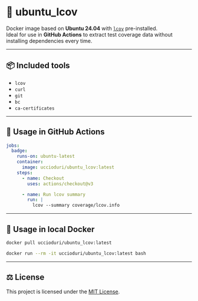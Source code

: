 # 🐧 ubuntu_lcov

Docker image based on **Ubuntu 24.04** with [`lcov`](https://linux.die.net/man/1/lcov) pre-installed.  
Ideal for use in **GitHub Actions** to extract test coverage data without installing dependencies every time.

---

## 📦 Included tools

- `lcov`
- `curl`
- `git`
- `bc`
- `ca-certificates`

---

## 🚀 Usage in GitHub Actions

```yaml
jobs:
  badge:
    runs-on: ubuntu-latest
    container:
      image: uccioduri/ubuntu_lcov:latest
    steps:
      - name: Checkout
        uses: actions/checkout@v3

      - name: Run lcov summary
        run: |
          lcov --summary coverage/lcov.info
```

---

## 🐳 Usage in local Docker

```bash
docker pull uccioduri/ubuntu_lcov:latest

docker run --rm -it uccioduri/ubuntu_lcov:latest bash
```

---

## ⚖️ License

This project is licensed under the [MIT License](LICENSE).

